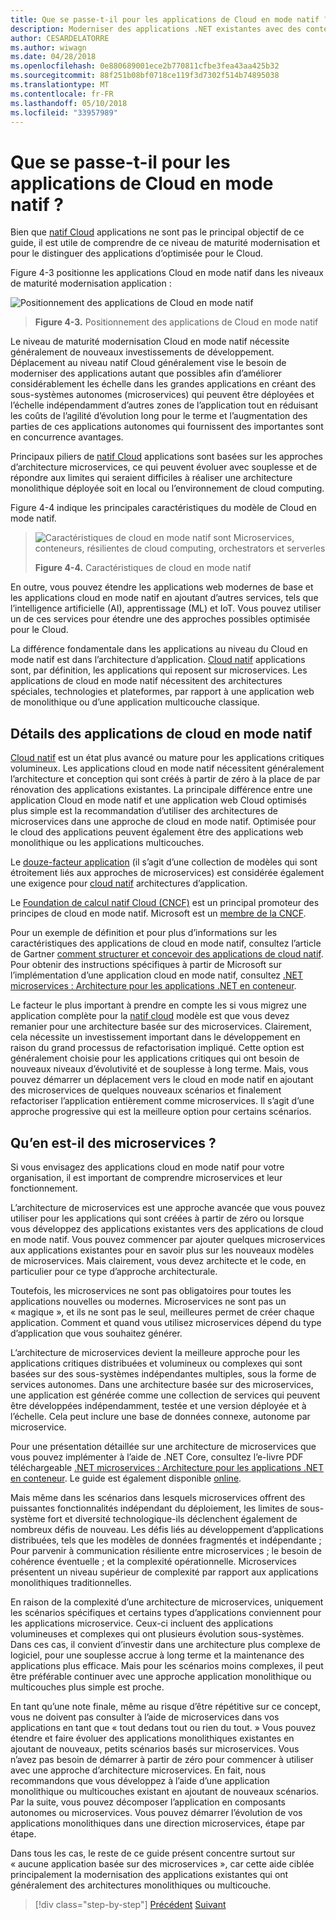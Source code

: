 ```yaml
---
title: Que se passe-t-il pour les applications de Cloud en mode natif ?
description: Moderniser des applications .NET existantes avec des conteneurs de Cloud Azure et Windows | Que se passe-t-il pour les applications de Cloud en mode natif ?
author: CESARDELATORRE
ms.author: wiwagn
ms.date: 04/28/2018
ms.openlocfilehash: 0e880689001ece2b770811cfbe3fea43aa425b32
ms.sourcegitcommit: 88f251b08bf0718ce119f3d7302f514b74895038
ms.translationtype: MT
ms.contentlocale: fr-FR
ms.lasthandoff: 05/10/2018
ms.locfileid: "33957989"
---
```

# <a name="what-about-cloud-native-applications"></a>Que se passe-t-il pour les applications de Cloud en mode natif ?

Bien que [natif Cloud](https://www.gartner.com/doc/3738117/comparing-leading-cloudnative-application-platforms) applications ne sont pas le principal objectif de ce guide, il est utile de comprendre de ce niveau de maturité modernisation et pour le distinguer des applications d’optimisée pour le Cloud.

Figure 4-3 positionne les applications Cloud en mode natif dans les niveaux de maturité modernisation application :

![Positionnement des applications de Cloud en mode natif](./media/image3.png)

> **Figure 4-3.** Positionnement des applications de Cloud en mode natif

Le niveau de maturité modernisation Cloud en mode natif nécessite généralement de nouveaux investissements de développement. Déplacement au niveau natif Cloud généralement vise le besoin de moderniser des applications autant que possibles afin d’améliorer considérablement les échelle dans les grandes applications en créant des sous-systèmes autonomes (microservices) qui peuvent être déployées et l’échelle indépendamment d’autres zones de l’application tout en réduisant les coûts de l’agilité d’évolution long pour le terme et l’augmentation des parties de ces applications autonomes qui fournissent des importantes sont en concurrence avantages. 

Principaux piliers de [natif Cloud](https://www.gartner.com/doc/3181919/architect-design-cloudnative-applications) applications sont basées sur les approches d’architecture microservices, ce qui peuvent évoluer avec souplesse et de répondre aux limites qui seraient difficiles à réaliser une architecture monolithique déployée soit en local ou l’environnement de cloud computing.

Figure 4-4 indique les principales caractéristiques du modèle de Cloud en mode natif.  

> ![Caractéristiques de cloud en mode natif sont Microservices, conteneurs, résilientes de cloud computing, orchestrators et serverles](./media/image4.png)
>
> **Figure 4-4.** Caractéristiques de cloud en mode natif

En outre, vous pouvez étendre les applications web modernes de base et les applications cloud en mode natif en ajoutant d’autres services, tels que l’intelligence artificielle (AI), apprentissage (ML) et IoT. Vous pouvez utiliser un de ces services pour étendre une des approches possibles optimisée pour le Cloud.

La différence fondamentale dans les applications au niveau du Cloud en mode natif est dans l’architecture d’application. [Cloud natif](https://www.gartner.com/doc/3738117/comparing-leading-cloudnative-application-platforms) applications sont, par définition, les applications qui reposent sur microservices. Les applications de cloud en mode natif nécessitent des architectures spéciales, technologies et plateformes, par rapport à une application web de monolithique ou d’une application multicouche classique.

## <a name="cloud-native-applications-details"></a>Détails des applications de cloud en mode natif

[Cloud natif](https://www.gartner.com/doc/3181919/architect-design-cloudnative-applications) est un état plus avancé ou mature pour les applications critiques volumineux. Les applications cloud en mode natif nécessitent généralement l’architecture et conception qui sont créés à partir de zéro à la place de par rénovation des applications existantes. La principale différence entre une application Cloud en mode natif et une application web Cloud optimisés plus simple est la recommandation d’utiliser des architectures de microservices dans une approche de cloud en mode natif. Optimisée pour le cloud des applications peuvent également être des applications web monolithique ou les applications multicouches.

Le [douze-facteur application](https://12factor.net/) (il s’agit d’une collection de modèles qui sont étroitement liés aux approches de microservices) est considérée également une exigence pour [cloud natif](https://www.gartner.com/doc/3738117/comparing-leading-cloudnative-application-platforms) architectures d’application.

Le [Foundation de calcul natif Cloud (CNCF)](https://www.cncf.io/) est un principal promoteur des principes de cloud en mode natif. Microsoft est un [membre de la CNCF](https://azure.microsoft.com/blog/announcing-cncf/).

Pour un exemple de définition et pour plus d’informations sur les caractéristiques des applications de cloud en mode natif, consultez l’article de Gartner [comment structurer et concevoir des applications de cloud natif](https://www.gartner.com/doc/3181919/architect-design-cloudnative-applications). Pour obtenir des instructions spécifiques à partir de Microsoft sur l’implémentation d’une application cloud en mode natif, consultez [.NET microservices : Architecture pour les applications .NET en conteneur](https://aka.ms/microservicesebook).

Le facteur le plus important à prendre en compte les si vous migrez une application complète pour la [natif cloud](https://www.gartner.com/doc/3738117/comparing-leading-cloudnative-application-platforms) modèle est que vous devez remanier pour une architecture basée sur des microservices. Clairement, cela nécessite un investissement important dans le développement en raison du grand processus de refactorisation impliqué. Cette option est généralement choisie pour les applications critiques qui ont besoin de nouveaux niveaux d’évolutivité et de souplesse à long terme. Mais, vous pouvez démarrer un déplacement vers le cloud en mode natif en ajoutant des microservices de quelques nouveaux scénarios et finalement refactoriser l’application entièrement comme microservices. Il s’agit d’une approche progressive qui est la meilleure option pour certains scénarios.

## <a name="what-about-microservices"></a>Qu’en est-il des microservices ? 

Si vous envisagez des applications cloud en mode natif pour votre organisation, il est important de comprendre microservices et leur fonctionnement.

L’architecture de microservices est une approche avancée que vous pouvez utiliser pour les applications qui sont créées à partir de zéro ou lorsque vous développez des applications existantes vers des applications de cloud en mode natif. Vous pouvez commencer par ajouter quelques microservices aux applications existantes pour en savoir plus sur les nouveaux modèles de microservices. Mais clairement, vous devez architecte et le code, en particulier pour ce type d’approche architecturale.

Toutefois, les microservices ne sont pas obligatoires pour toutes les applications nouvelles ou modernes. Microservices ne sont pas un « magique », et ils ne sont pas le seul, meilleures permet de créer chaque application. Comment et quand vous utilisez microservices dépend du type d’application que vous souhaitez générer.

L’architecture de microservices devient la meilleure approche pour les applications critiques distribuées et volumineux ou complexes qui sont basées sur des sous-systèmes indépendantes multiples, sous la forme de services autonomes. Dans une architecture basée sur des microservices, une application est générée comme une collection de services qui peuvent être développées indépendamment, testée et une version déployée et à l’échelle. Cela peut inclure une base de données connexe, autonome par microservice.

Pour une présentation détaillée sur une architecture de microservices que vous pouvez implémenter à l’aide de .NET Core, consultez l’e-livre PDF téléchargeable [.NET microservices : Architecture pour les applications .NET en conteneur](https://aka.ms/microservicesebook). Le guide est également disponible [online](../../microservices-architecture/index.md).

Mais même dans les scénarios dans lesquels microservices offrent des puissantes fonctionnalités indépendant du déploiement, les limites de sous-système fort et diversité technologique-ils déclenchent également de nombreux défis de nouveau. Les défis liés au développement d’applications distribuées, tels que les modèles de données fragmentés et indépendante ; Pour parvenir à communication résiliente entre microservices ; le besoin de cohérence éventuelle ; et la complexité opérationnelle. Microservices présentent un niveau supérieur de complexité par rapport aux applications monolithiques traditionnelles.

En raison de la complexité d’une architecture de microservices, uniquement les scénarios spécifiques et certains types d’applications conviennent pour les applications microservice. Ceux-ci incluent des applications volumineuses et complexes qui ont plusieurs évolution sous-systèmes. Dans ces cas, il convient d’investir dans une architecture plus complexe de logiciel, pour une souplesse accrue à long terme et la maintenance des applications plus efficace. Mais pour les scénarios moins complexes, il peut être préférable continuer avec une approche application monolithique ou multicouches plus simple est proche.

En tant qu’une note finale, même au risque d’être répétitive sur ce concept, vous ne doivent pas consulter à l’aide de microservices dans vos applications en tant que « tout dedans tout ou rien du tout. » Vous pouvez étendre et faire évoluer des applications monolithiques existantes en ajoutant de nouveaux, petits scénarios basés sur microservices. Vous n’avez pas besoin de démarrer à partir de zéro pour commencer à utiliser avec une approche d’architecture microservices. En fait, nous recommandons que vous développez à l’aide d’une application monolithique ou multicouches existant en ajoutant de nouveaux scénarios. Par la suite, vous pouvez décomposer l’application en composants autonomes ou microservices. Vous pouvez démarrer l’évolution de vos applications monolithiques dans une direction microservices, étape par étape.

Dans tous les cas, le reste de ce guide présent concentre surtout sur « aucune application basée sur des microservices », car cette aide ciblée principalement la modernisation des applications existantes qui ont généralement des architectures monolithiques ou multicouche.


>[!div class="step-by-step"]
[Précédent](microsoft-technologies-in-cloud-optimized-applications.md)
[Suivant](deploy-existing-net-apps-as-windows-containers.md)
